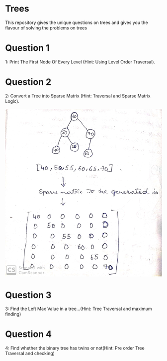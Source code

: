 # Trees
This repository gives the unique questions on trees and gives you the flavour of solving the problems on trees <br/>
# Question 1
1: Print The First Node Of Every Level (Hint: Using Level Order Traversal). <br/>
# Question 2
2: Convert a Tree into Sparse Matrix (Hint: Traversal and Sparse Matrix Logic). <br/>
</br>
![](image/sparse.png)

# Question 3
3: Find the Left Max Value in a tree...(Hint: Tree Traversal and maximum finding) </br> 
# Question 4
4: Find whether the binary tree has twins or not(Hint: Pre order Tree Traversal and checking) </br> 
